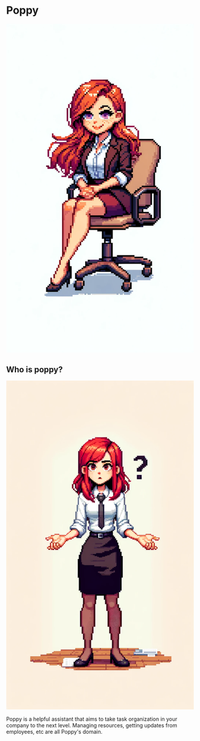 # Poppy

![Poppy](imgs/poppy.webp)

## Who is poppy?

![Poppy](imgs/poppy-question.webp)

Poppy is a helpful assistant that aims to take task organization in your company to the next level. Managing resources, getting updates from employees, etc are all Poppy's domain.